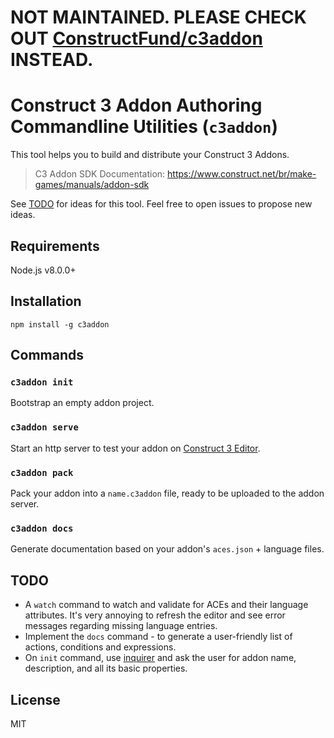 # NOT MAINTAINED. PLEASE CHECK OUT [ConstructFund/c3addon](https://github.com/ConstructFund/c3addon) INSTEAD.

# Construct 3 Addon Authoring Commandline Utilities (`c3addon`)

This tool helps you to build and distribute your Construct 3 Addons.

> C3 Addon SDK Documentation: https://www.construct.net/br/make-games/manuals/addon-sdk

See [TODO](#todo) for ideas for this tool. Feel free to open issues to propose new ideas.

## Requirements

Node.js v8.0.0+

## Installation

```
npm install -g c3addon
```

## Commands

### `c3addon init`

Bootstrap an empty addon project.

### `c3addon serve`

Start an http server to test your addon on [Construct 3 Editor](https://editor.construct.net/).

### `c3addon pack`

Pack your addon into a `name.c3addon` file, ready to be uploaded to the addon
server.

### `c3addon docs`

Generate documentation based on your addon's `aces.json` + language files.

## TODO

- A `watch` command to watch and validate for ACEs and their language attributes. It's very annoying to refresh the editor and see error messages regarding missing language entries.
- Implement the `docs` command - to generate a user-friendly list of actions, conditions and expressions.
- On `init` command, use [inquirer](https://github.com/SBoudrias/Inquirer.js/) and ask the user for addon name, description, and all its basic properties.

## License

MIT
